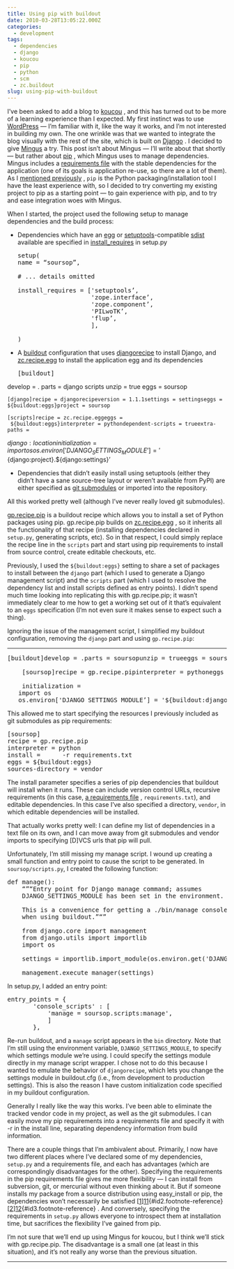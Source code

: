 ```yaml
---
title: Using pip with buildout
date: 2010-03-28T13:05:22.000Z
categories:
  - development
tags:
  - dependencies
  - django
  - koucou
  - pip
  - python
  - scm
  - zc.buildout
slug: using-pip-with-buildout
---
```

I’ve been asked to add a blog to [koucou][1] , and this has turned out to be more of a learning experience than I expected. My first instinct was to use [WordPress][2]  — I’m familiar with it, like the way it works, and I’m not interested in building my own. The one wrinkle was that we wanted to integrate the blog visually with the rest of the site, which is built on [Django][3] . I decided to give [Mingus][4]  a try. This post isn’t about Mingus — I’ll write about that shortly — but rather about [pip][5] , which Mingus uses to manage dependencies. Mingus includes a [requirements file][6]  with the stable dependencies for the application (one of its goals is application re-use, so there are a lot of them). As I [mentioned previously][7] , `pip` is the Python packaging/installation tool I have the least experience with, so I decided to try converting my existing project to pip as a starting point — to gain experience with pip, and to try and ease integration woes with Mingus.

When I started, the project used the following setup to manage dependencies and the build process:

  * <p class="first">
      Dependencies which have an <a class="reference external" href="http://peak.telecommunity.com/DevCenter/EggFormats">egg</a> or <a class="reference external" href="http://peak.telecommunity.com/DevCenter/setuptools">setuptools</a>-compatible <a class="reference external" href="http://docs.python.org/distutils/sourcedist.html">sdist</a> available are specified in <a class="reference external" href="http://peak.telecommunity.com/DevCenter/setuptools#declaring-dependencies">install_requires</a> in setup.py
    </p>

    <pre class="literal-block">setup(
    name = “soursop”,

    # ... details omitted

    install_requires = ['setuptools’,
                        'zope.interface’,
                        'zope.component’,
                        'PILwoTK’,
                        'flup’,
                        ],

    )
</pre>

  * <p class="first">
      A <a class="reference external" href="http://buildout.org/">buildout</a> configuration that uses <a class="reference external" href="http://pypi.python.org/pypi/djangorecipe">djangorecipe</a> to install Django, and <a class="reference external" href="http://pypi.python.org/pypi/zc.recipe.egg">zc.recipe.egg</a> to install the application egg and its dependencies
    </p>

    <pre class="literal-block">[buildout]
develop = .
parts = django scripts
unzip = true
eggs = soursop

    [django]recipe = djangorecipeversion = 1.1.1settings = settingseggs = ${buildout:eggs}project = soursop

    [scripts]recipe = zc.recipe.eggeggs =
     ${buildout:eggs}interpreter = pythondependent-scripts = trueextra-paths =
   ${django:location}initialization =
   import os
   os.environ['DJANGO_SETTINGS_MODULE’] = '${django:project}.${django:settings}’
</pre>

  * <p class="first">
      Dependencies that didn’t easily install using setuptools (either they didn’t have a sane source-tree layout or weren’t available from PyPI) are either specified as <a class="reference external" href="http://www.kernel.org/pub/software/scm/git/docs/git-submodule.html">git submodules</a> or imported into the repository.
    </p>

All this worked pretty well (although I’ve never really loved git submodules).

[gp.recipe.pip][8]  is a buildout recipe which allows you to install a set of Python packages using pip. gp.recipe.pip builds on [zc.recipe.egg][9] , so it inherits all the functionality of that recipe (installing dependencies declared in `setup.py`, generating scripts, etc). So in that respect, I could simply replace the recipe line in the `scripts` part and start using pip requirements to install from source control, create editable checkouts, etc.

Previously, I used the `${buildout:eggs}` setting to share a set of packages to install between the `django` part (which I used to generate a Django management script) and the `scripts` part (which I used to resolve the dependency list and install scripts defined as entry points). I didn’t spend much time looking into replicating this with gp.recipe.pip; it wasn’t immediately clear to me how to get a working set out of it that’s equivalent to an `eggs` specification (I’m not even sure it makes sense to expect such a thing).

Ignoring the issue of the management script, I simplified my buildout configuration, removing the `django` part and using `gp.recipe.pip`:

---

<pre class="literal-block">[buildout]develop = .parts = soursopunzip = trueeggs = soursopdjango-settings = settingsdjango-project = soursop

    [soursop]recipe = gp.recipe.pipinterpreter = pythoneggs = ${buildout:eggs}sources-directory = vendor

    initialization =
   import os
   os.environ['DJANGO_SETTINGS_MODULE’] = '${buildout:django-project}.${buildout:django-settings}’
</pre>

This allowed me to start specifying the resources I previously included as git submodules as pip requirements:

<pre class="literal-block">[soursop]
recipe = gp.recipe.pip
interpreter = python
install =      -r requirements.txt
eggs = ${buildout:eggs}
sources-directory = vendor
</pre>

The install parameter specifies a series of pip dependencies that buildout will install when it runs. These can include version control URLs, recursive requirements (in this case, [a requirements file][10] , `requirements.txt`), and editable dependencies. In this case I’ve also specified a directory, `vendor`, in which editable dependencies will be installed.

That actually works pretty well: I can define my list of dependencies in a text file on its own, and I can move away from git submodules and vendor imports to specifying [D]VCS urls that pip will pull.

Unfortunately, I’m still missing my manage script. I wound up creating a small function and entry point to cause the script to be generated. In `soursop/scripts.py`, I created the following function:

<pre class="literal-block">def manage():
    “”“Entry point for Django manage command; assumes
    DJANGO_SETTINGS_MODULE has been set in the environment.

    This is a convenience for getting a ./bin/manage console script
    when using buildout.”“”

    from django.core import management
    from django.utils import importlib
    import os

    settings = importlib.import_module(os.environ.get('DJANGO_SETTINGS_MODULE’))

    management.execute_manager(settings)
</pre>

In setup.py, I added an entry point:

<pre class="literal-block">entry_points = {
       'console_scripts' : [
           'manage = soursop.scripts:manage',
           ]
       },
</pre>

Re-run buildout, and a `manage` script appears in the `bin` directory. Note that I’m still using the environment variable, `DJANGO_SETTINGS_MODULE`, to specify which settings module we’re using. I could specify the settings module directly in my manage script wrapper. I chose not to do this because I wanted to emulate the behavior of `djangorecipe`, which lets you change the settings module in buildout.cfg (i.e., from development to production settings). This is also the reason I have custom initialization code specified in my buildout configuration.

Generally I really like the way this works. I’ve been able to eliminate the tracked vendor code in my project, as well as the git submodules. I can easily move my pip requirements into a requirements file and specify it with -r in the install line, separating dependency information from build information.

There are a couple things that I’m ambivalent about. Primarily, I now have two different places where I’ve declared some of my dependencies, `setup.py` and a requirements file, and each has advantages (which are correspondingly disadvantages for the other). Specifying the requirements in the pip requirements file gives me more flexibility — I can install from subversion, git, or mercurial without even thinking about it. But if someone installs my package from a source distribution using easy_install or pip, the dependencies won’t necessarily be satisfied [[1]][11]{#id2.footnote-reference} [[2]][12]{#id3.footnote-reference} . And conversely, specifying the requirements in `setup.py` allows everyone to introspect them at installation time, but sacrifices the flexibility I’ve gained from pip.

I’m not sure that we’ll end up using Mingus for koucou, but I think we’ll stick with gp.recipe.pip. The disadvantage is a small one (at least in this situation), and it’s not really any worse than the previous situation.

---



 [1]: http://koucou.com/
 [2]: http://wordpress.org/
 [3]: http://djangoproject.com/
 [4]: http://github.com/montylounge/django-mingus
 [5]: http://pypi.python.org/pip
 [6]: http://pip.openplans.org/requirement-format.html
 [7]: http://yergler.net/blog/2010/03/09/for-some-definition-of-reusable/
 [8]: http://pypi.python.org/pypi/gp.recipe.pip
 [9]: http://pypi.python.org/pypi/zc.recipe.egg
 [10]: http://pip.openplans.org/#requirements-files
 [11]: #id4
 [12]: #id5
